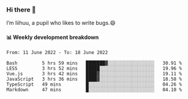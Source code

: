 ### Hi there 👋
I’m liihuu, a pupil who likes to write bugs.😄


#### 📊 Weekly development breakdown
<!--START_SECTION:waka-->

```text
From: 11 June 2022 - To: 18 June 2022

Bash         5 hrs 59 mins   ███████▓░░░░░░░░░░░░░░░░░   30.91 %
LESS         3 hrs 52 mins   █████░░░░░░░░░░░░░░░░░░░░   19.96 %
Vue.js       3 hrs 42 mins   ████▓░░░░░░░░░░░░░░░░░░░░   19.11 %
JavaScript   3 hrs 36 mins   ████▓░░░░░░░░░░░░░░░░░░░░   18.58 %
TypeScript   49 mins         █░░░░░░░░░░░░░░░░░░░░░░░░   04.26 %
Markdown     47 mins         █░░░░░░░░░░░░░░░░░░░░░░░░   04.10 %
```

<!--END_SECTION:waka-->

<!--
**liihuu/liihuu** is a ✨ _special_ ✨ repository because its `README.md` (this file) appears on your GitHub profile.

Here are some ideas to get you started:

- 🔭 I’m currently working on ...
- 🌱 I’m currently learning ...
- 👯 I’m looking to collaborate on ...
- 🤔 I’m looking for help with ...
- 💬 Ask me about ...
- 📫 How to reach me: ...
- 😄 Pronouns: ...
- ⚡ Fun fact: ...
-->
